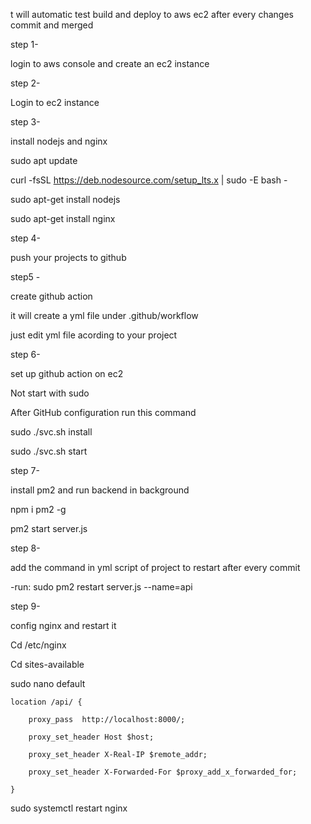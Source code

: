 t will automatic test build and deploy to aws ec2 after every changes commit and merged

step 1-

login to aws console and create an ec2 instance

step 2-

Login to ec2 instance

step 3-

install nodejs and nginx

sudo apt update

curl -fsSL https://deb.nodesource.com/setup_lts.x | sudo -E bash -

sudo apt-get install nodejs

sudo apt-get install nginx

step 4-

push your projects to github

step5 -

create github action

it will create a yml file under .github/workflow

just edit yml file acording to your project

step 6-

set up github action on ec2

Not start with sudo

After GitHub configuration run this command

sudo ./svc.sh install

sudo ./svc.sh start

step 7-

install pm2 and run backend in background

npm i pm2 -g

pm2 start server.js

step 8-

add the command in yml script of project to restart after every commit

-run: sudo pm2 restart server.js --name=api

step 9-

config nginx and restart it

Cd /etc/nginx

Cd sites-available

sudo nano default

    location /api/ {

        proxy_pass  http://localhost:8000/;

        proxy_set_header Host $host;

        proxy_set_header X-Real-IP $remote_addr;

        proxy_set_header X-Forwarded-For $proxy_add_x_forwarded_for;

    }

sudo systemctl restart nginx
